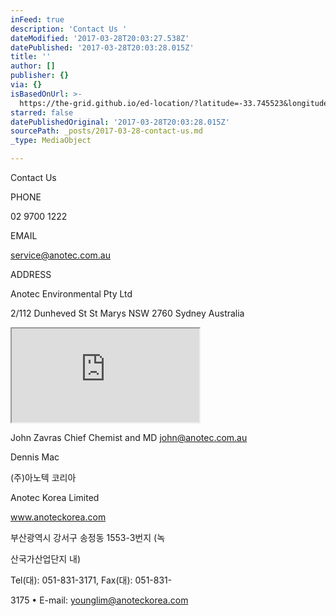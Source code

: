 ```yaml
---
inFeed: true
description: 'Contact Us '
dateModified: '2017-03-28T20:03:27.538Z'
datePublished: '2017-03-28T20:03:28.015Z'
title: ''
author: []
publisher: {}
via: {}
isBasedOnUrl: >-
  https://the-grid.github.io/ed-location/?latitude=-33.745523&longitude=150.77213&zoom=16&address=112%20Dunheved%20Circuit%2C%20St%20Marys%2C%20New%20South%20Wales%202760%2C%20Australia
starred: false
datePublishedOriginal: '2017-03-28T20:03:28.015Z'
sourcePath: _posts/2017-03-28-contact-us.md
_type: MediaObject

---
```

Contact Us 

PHONE

02 9700 1222

EMAIL

service@anotec.com.au

ADDRESS 

Anotec Environmental Pty Ltd

2/112 Dunheved St St Marys NSW 2760 Sydney Australia

<iframe src="https://the-grid.github.io/ed-location/?latitude=-33.745523&amp;longitude=150.77213&amp;zoom=16&amp;address=112%20Dunheved%20Circuit%2C%20St%20Marys%2C%20New%20South%20Wales%202760%2C%20Australia" style=""></iframe>

John Zavras Chief Chemist and MD john@anotec.com.au

Dennis Mac

(주)아노텍 코리아

Anotec Korea Limited

www.anoteckorea.com 

부산광역시 강서구 송정동 1553-3번지 (녹

산국가산업단지 내)

Tel(대): 051-831-3171, Fax(대): 051-831-

3175 • E-mail: younglim@anoteckorea.com